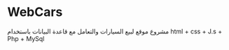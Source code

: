 # WebCars

مشروع موقع لبيع السيارات والتعامل مع قاعدة البيانات باستخدام html + css + J.s + Php + MySql 
